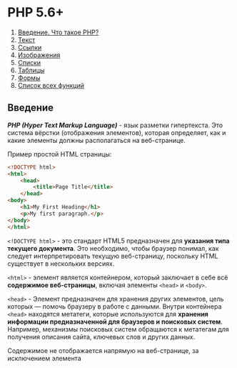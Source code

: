 # PHP 5.6+

1. [Введение. Что такое PHP?]()
2. [Текст](#Текст)
3. [Ссылки]()
4. [Изображения]()
5. [Списки]()
6. [Таблицы]()
7. [Формы]()
8. [Список всех функций]()

## Введение

***PHP (Hyper Text Markup Language)*** - язык разметки гипертекста. Это система вёрстки (отображения элементов), которая определяет, как и какие элементы должны располагаться на веб-странице.

Пример простой HTML страницы:

```html
<!DOCTYPE html>
<html>
    <head>
        <title>Page Title</title>
    </head>
<body>
    <h1>My First Heading</h1>
    <p>My first paragraph.</p>
</body>
</html>
```

`<!DOCTYPE html>` - это стандарт HTML5 предназначен для **указания типа текущего документа**. Это необходимо, чтобы браузер понимал, как следует интерпретировать текущую веб-страницу, поскольку HTML существует в нескольких версиях.

`<html>` - элемент является контейнером, который заключает в себе всё **содержимое веб-страницы**, включая элементы `<head>` и `<body>`.

`<head>` - Элемент предназначен для хранения других элементов, цель которых — помочь браузеру в работе с данными. Внутри контейнера `<head>` находятся метатеги, которые используются для **хранения информации предназначенной для браузеров и поисковых систем**. Например, механизмы поисковых систем обращаются к метатегам для получения описания сайта, ключевых слов и других данных.

Содержимое <head> не отображается напрямую на веб-странице, за исключением элемента <title>, он задаёт заголовок окна веб-страницы..

`<title>` -  определяет **заголовок документа** (веб-страницы).

`<body>` -  Элемент <body> предназначен для хранения содержимого веб-страницы (контента), отображаемого в окне браузера. Информацию, которую следует выводить в документе, следует располагать именно внутри контейнера <body>. К такой информации относится текст, изображения, теги, скрипты JavaScript и т. д.

`<h1>` - **обозначение заголовка** первого уровня.

`<p>` -  определяет **текстовый абзац**.
___
## Список основных PHP функций

> Все функции разбиты по разделам

| Функции           | Описание                    | Параметры |
| ----------------- | --------------------------- | --------- |
| ```echo();```     | Выводит информацию на экран |           |
| ```print_r();```  | Распечатать массив          |           |
| ```var_dump();``` |                             |           |

___
## 